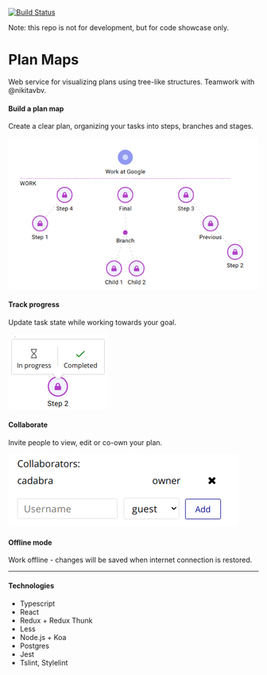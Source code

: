[![Build Status](https://travis-ci.com/kamennova/flowcharts.svg?token=K9uLLzxLnW3D39bz7CB1&branch=master)](https://travis-ci.com/kamennova/flowcharts)

Note: this repo is not for development, but for code showcase only.

# Plan Maps

Web service for visualizing plans using tree-like structures. Teamwork with @nikitavbv.

#### Build a plan map

Create a clear plan, organizing your tasks into steps, branches and stages.

![](docs/img/Tree.png)

#### Track progress

Update task state while working towards your goal.

![](docs/img/Status.png)

#### Collaborate

Invite people to view, edit or co-own your plan.

![](docs/img/Collab.png)

#### Offline mode

Work offline - changes will be saved when internet connection is restored. 

-----

#### Technologies

* Typescript
* React
* Redux + Redux Thunk
* Less
* Node.js + Koa
* Postgres
* Jest
* Tslint, Stylelint
